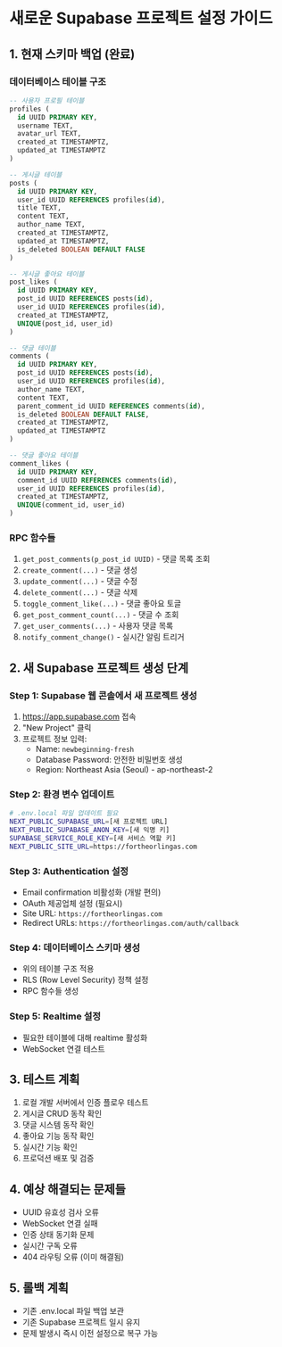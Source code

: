 # 새로운 Supabase 프로젝트 설정 가이드

## 1. 현재 스키마 백업 (완료)

### 데이터베이스 테이블 구조
```sql
-- 사용자 프로필 테이블
profiles (
  id UUID PRIMARY KEY,
  username TEXT,
  avatar_url TEXT,
  created_at TIMESTAMPTZ,
  updated_at TIMESTAMPTZ
)

-- 게시글 테이블
posts (
  id UUID PRIMARY KEY,
  user_id UUID REFERENCES profiles(id),
  title TEXT,
  content TEXT,
  author_name TEXT,
  created_at TIMESTAMPTZ,
  updated_at TIMESTAMPTZ,
  is_deleted BOOLEAN DEFAULT FALSE
)

-- 게시글 좋아요 테이블
post_likes (
  id UUID PRIMARY KEY,
  post_id UUID REFERENCES posts(id),
  user_id UUID REFERENCES profiles(id),
  created_at TIMESTAMPTZ,
  UNIQUE(post_id, user_id)
)

-- 댓글 테이블
comments (
  id UUID PRIMARY KEY,
  post_id UUID REFERENCES posts(id),
  user_id UUID REFERENCES profiles(id),
  author_name TEXT,
  content TEXT,
  parent_comment_id UUID REFERENCES comments(id),
  is_deleted BOOLEAN DEFAULT FALSE,
  created_at TIMESTAMPTZ,
  updated_at TIMESTAMPTZ
)

-- 댓글 좋아요 테이블
comment_likes (
  id UUID PRIMARY KEY,
  comment_id UUID REFERENCES comments(id),
  user_id UUID REFERENCES profiles(id),
  created_at TIMESTAMPTZ,
  UNIQUE(comment_id, user_id)
)
```

### RPC 함수들
1. `get_post_comments(p_post_id UUID)` - 댓글 목록 조회
2. `create_comment(...)` - 댓글 생성
3. `update_comment(...)` - 댓글 수정
4. `delete_comment(...)` - 댓글 삭제
5. `toggle_comment_like(...)` - 댓글 좋아요 토글
6. `get_post_comment_count(...)` - 댓글 수 조회
7. `get_user_comments(...)` - 사용자 댓글 목록
8. `notify_comment_change()` - 실시간 알림 트리거

## 2. 새 Supabase 프로젝트 생성 단계

### Step 1: Supabase 웹 콘솔에서 새 프로젝트 생성
1. https://app.supabase.com 접속
2. "New Project" 클릭
3. 프로젝트 정보 입력:
   - Name: `newbeginning-fresh`
   - Database Password: 안전한 비밀번호 생성
   - Region: Northeast Asia (Seoul) - ap-northeast-2

### Step 2: 환경 변수 업데이트
```bash
# .env.local 파일 업데이트 필요
NEXT_PUBLIC_SUPABASE_URL=[새 프로젝트 URL]
NEXT_PUBLIC_SUPABASE_ANON_KEY=[새 익명 키]
SUPABASE_SERVICE_ROLE_KEY=[새 서비스 역할 키]
NEXT_PUBLIC_SITE_URL=https://fortheorlingas.com
```

### Step 3: Authentication 설정
- Email confirmation 비활성화 (개발 편의)
- OAuth 제공업체 설정 (필요시)
- Site URL: `https://fortheorlingas.com`
- Redirect URLs: `https://fortheorlingas.com/auth/callback`

### Step 4: 데이터베이스 스키마 생성
- 위의 테이블 구조 적용
- RLS (Row Level Security) 정책 설정
- RPC 함수들 생성

### Step 5: Realtime 설정
- 필요한 테이블에 대해 realtime 활성화
- WebSocket 연결 테스트

## 3. 테스트 계획
1. 로컬 개발 서버에서 인증 플로우 테스트
2. 게시글 CRUD 동작 확인
3. 댓글 시스템 동작 확인
4. 좋아요 기능 동작 확인
5. 실시간 기능 확인
6. 프로덕션 배포 및 검증

## 4. 예상 해결되는 문제들
- UUID 유효성 검사 오류
- WebSocket 연결 실패
- 인증 상태 동기화 문제
- 실시간 구독 오류
- 404 라우팅 오류 (이미 해결됨)

## 5. 롤백 계획
- 기존 .env.local 파일 백업 보관
- 기존 Supabase 프로젝트 일시 유지
- 문제 발생시 즉시 이전 설정으로 복구 가능